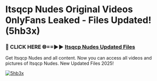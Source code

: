 # Itsqcp Nudes Original Videos 0nlyFans Leaked - Files Updated! (5hb3x)

<h3>🔴 CLICK HERE 🌐==►► <a href="https://tinyurl.com/52m3yx9h" rel="nofollow">Itsqcp Nudes Updated Files</a></h3>

Get Itsqcp Nudes and all content. Now you can access all videos and pictures of Itsqcp Nudes. New Updated Files 2025!

[![5hb3x](https://i.imgur.com/TnHtlc8.gif)](https://tinyurl.com/52m3yx9h)
